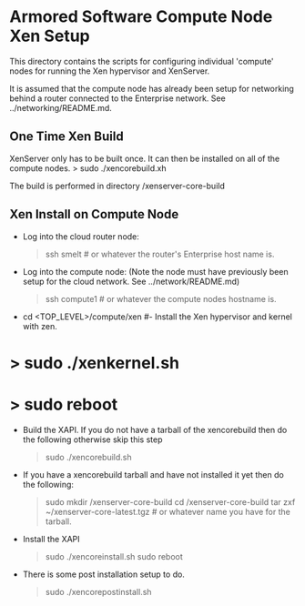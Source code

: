 Armored Software Compute Node Xen Setup
=======================================

This directory contains the scripts for configuring individual 'compute' nodes for
running the Xen hypervisor and XenServer.

It is assumed that the compute node has already been setup for networking behind a router connected to the Enterprise network. See ../networking/README.md.

One Time Xen Build
------------------

XenServer only has to be built once. It can then be installed on all of the compute nodes.
    > sudo ./xencorebuild.xh

The build is performed in directory /xenserver-core-build

Xen Install on Compute Node
---------------------------

- Log into the cloud router node:
    > ssh smelt # or whatever the router's Enterprise host name is.
- Log into the compute node: (Note the node must have previously been setup for the cloud network. See ../network/README.md)
    > ssh compute1 # or whatever the compute nodes hostname is.
- cd <TOP_LEVEL>/compute/xen
#- Install the Xen hypervisor and kernel with zen.
#    > sudo ./xenkernel.sh
#    > sudo reboot
- Build the XAPI. If you do not have a tarball of the xencorebuild then do the following otherwise skip this step
    > sudo ./xencorebuild.sh
- If you have a xencorebuild tarball and have not installed it yet then do the following:
    > sudo mkdir /xenserver-core-build
    > cd /xenserver-core-build
    > tar zxf ~/xenserver-core-latest.tgz # or whatever name you have for the tarball.
- Install the XAPI
    > sudo ./xencoreinstall.sh
    > sudo reboot
- There is some post installation setup to do.
    > sudo ./xencorepostinstall.sh
